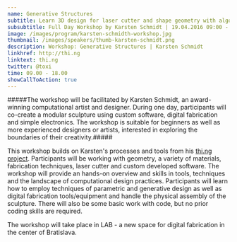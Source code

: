 ```yaml
---
name: Generative Structures
subtitle: Learn 3D design for laser cutter and shape geometry with algorithms
subsubtitle: Full Day Workshop by Karsten Schmidt | 19.04.2016 09:00 - 18:00
image: /images/program/karsten-schmidth-workshop.jpg
thumbnail: /images/speakers/thumb-karsten-schmidt.png
description: Workshop: Generative Structures | Karsten Schmidt
linkhref: http://thi.ng
linktext: thi.ng
twitter: @toxi
time: 09.00 - 18.00
showCallToAction: true
---
```


#####The workshop will be facilitated by Karsten Schmidt, an award-winning computational artist and designer. During one day, participants will co-create a modular sculpture using custom software, digital fabrication and simple electronics. The workshop is suitable for beginners as well as more experienced designers or artists, interested in exploring the boundaries of their creativity.#####

This workshop builds on Karsten's processes and tools from his <a href="http://thi.ng/" target="_blank">thi.ng project</a>. Participants will be working with geometry, a variety of materials, fabrication techniques, laser cutter and custom developed software. The workshop will provide an hands-on overview and skills in tools, techniques and the landscape of computational design practices. Participants will learn how to employ techniques of parametric and generative design as well as digital fabrication tools/equipment and handle the physical assembly of the sculpture. There will also be some basic work with code, but no prior coding skills are required.

The workshop will take place in LAB - a new space for digital fabrication in the center of Bratislava.
